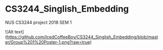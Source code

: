 # CS3244_Singlish_Embedding
NUS CS3244 project 2018 SEM 1

![Alt text] (https://github.com/IcedCoffeeBoy/CS3244_Singlish_Embedding/blob/master/Group%201%20Poster-1.png?raw=true)
